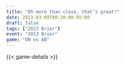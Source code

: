```yaml
---
title: "Oh more than close, that’s great!"
date: 2013-03-09T00:20:00-05:00
draft: false
tags: ["2013 Brier"]
event: "2013 Brier"
game: "ON vs AB"
---
```

{{< game-details >}}
<!--more--> 